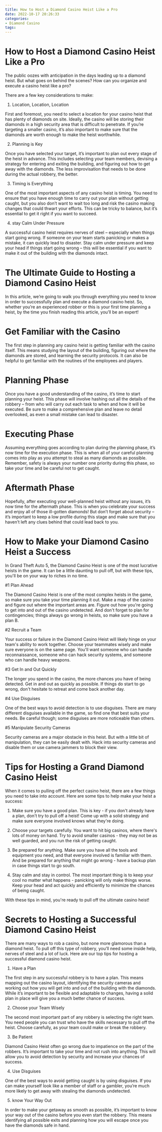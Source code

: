 ```yaml
---
title: How to Host a Diamond Casino Heist Like a Pro
date: 2022-10-17 20:26:33
categories:
- Diamond Casino
tags:
---
```



#  How to Host a Diamond Casino Heist Like a Pro

The public oozes with anticipation in the days leading up to a diamond heist. But what goes on behind the scenes? How can you organize and execute a casino heist like a pro?

There are a few key considerations to make:

1. Location, Location, Location

First and foremost, you need to select a location for your casino heist that has plenty of diamonds on site. Ideally, the casino will be storing their diamonds in a high security area that is difficult to penetrate. If you’re targeting a smaller casino, it’s also important to make sure that the diamonds are worth enough to make the heist worthwhile.

2. Planning is Key

Once you have selected your target, it’s important to plan out every stage of the heist in advance. This includes selecting your team members, devising a strategy for entering and exiting the building, and figuring out how to get away with the diamonds. The less improvisation that needs to be done during the actual robbery, the better.

3. Timing is Everything

One of the most important aspects of any casino heist is timing. You need to ensure that you have enough time to carry out your plan without getting caught, but you also don’t want to wait too long and risk the casino making changes that could thwart your efforts. This can be tricky to balance, but it’s essential to get it right if you want to succeed.

4. stay Calm Under Pressure

A successful casino heist requires nerves of steel – especially when things start going wrong. If someone on your team starts panicking or makes a mistake, it can quickly lead to disaster. Stay calm under pressure and keep your head if things start going wrong – this will be essential if you want to make it out of the building with the diamonds intact.

#  The Ultimate Guide to Hosting a Diamond Casino Heist

In this article, we’re going to walk you through everything you need to know in order to successfully plan and execute a diamond casino heist. So, whether you’re an experienced robber or this is your first time planning a heist, by the time you finish reading this article, you’ll be an expert!

# Get Familiar with the Casino

The first step in planning any casino heist is getting familiar with the casino itself. This means studying the layout of the building, figuring out where the diamonds are stored, and learning the security protocols. It can also be helpful to get familiar with the routines of the employees and players.

# Planning Phase

Once you have a good understanding of the casino, it’s time to start planning your heist. This phase will involve hashing out all the details of the robbery – from who will carry out each task to when and how it will be executed. Be sure to make a comprehensive plan and leave no detail overlooked, as even a small mistake can lead to disaster.

# Executing Phase

Assuming everything goes according to plan during the planning phase, it’s now time for the execution phase. This is when all of your careful planning comes into play as you attempt to steal as many diamonds as possible. Remember, safety is always your number one priority during this phase, so take your time and be careful not to get caught.

# Aftermath Phase

Hopefully, after executing your well-planned heist without any issues, it’s now time for the aftermath phase. This is when you celebrate your success and enjoy all of those ill-gotten diamonds! But don’t forget about security – it’s important to keep a low profile during this stage and make sure that you haven’t left any clues behind that could lead back to you.

#  How to Make your Diamond Casino Heist a Success

In Grand Theft Auto 5, the Diamond Casino Heist is one of the most lucrative heists in the game. It can be a little daunting to pull off, but with these tips, you'll be on your way to riches in no time.

#1 Plan Ahead

The Diamond Casino Heist is one of the most complex heists in the game, so make sure you take your time planning it out. Make a map of the casino and figure out where the important areas are. Figure out how you're going to get into and out of the casino undetected. And don't forget to plan for contingencies; things always go wrong in heists, so make sure you have a plan B.

#2 Recruit a Team

Your success or failure in the Diamond Casino Heist will likely hinge on your team's ability to work together. Choose your teammates wisely and make sure everyone is on the same page. You'll want someone who can handle reconnaissance, someone who can hack security systems, and someone who can handle heavy weapons.

#3 Get In and Out Quickly

The longer you spend in the casino, the more chances you have of being detected. Get in and out as quickly as possible. If things do start to go wrong, don't hesitate to retreat and come back another day.

#4 Use Disguises

One of the best ways to avoid detection is to use disguises. There are many different disguises available in the game, so find one that best suits your needs. Be careful though; some disguises are more noticeable than others.

#5 Manipulate Security Cameras

Security cameras are a major obstacle in this heist. But with a little bit of manipulation, they can be easily dealt with. Hack into security cameras and disable them or use camera jammers to block their view.

#  Tips for Hosting a Grand Diamond Casino Heist

When it comes to pulling off the perfect casino heist, there are a few things you need to take into account. Here are some tips to help make your heist a success:

1. Make sure you have a good plan. This is key - if you don't already have a plan, don't try to pull off a heist! Come up with a solid strategy and make sure everyone involved knows what they're doing.

2. Choose your targets carefully. You want to hit big casinos, where there's lots of money on hand. Try to avoid smaller casinos - they may not be as well guarded, and you run the risk of getting caught.

3. Be prepared for anything. Make sure you have all the tools and equipment you need, and that everyone involved is familiar with them. And be prepared for anything that might go wrong - have a backup plan in case things start to go south.

4. Stay calm and stay in control. The most important thing is to keep your cool no matter what happens - panicking will only make things worse. Keep your head and act quickly and efficiently to minimize the chances of being caught.

With these tips in mind, you're ready to pull off the ultimate casino heist!

#  Secrets to Hosting a Successful Diamond Casino Heist

There are many ways to rob a casino, but none more glamorous than a diamond heist. To pull off this type of robbery, you’ll need some inside help, nerves of steel and a lot of luck. Here are our top tips for hosting a successful diamond casino heist.

1. Have a Plan

The first step in any successful robbery is to have a plan. This means mapping out the casino layout, identifying the security cameras and working out how you will get into and out of the building with the diamonds. While it’s important to be flexible and adaptable to changes, having a solid plan in place will give you a much better chance of success.

2. Choose your Team Wisely

The second most important part of any robbery is selecting the right team. You need people you can trust who have the skills necessary to pull off the heist. Choose carefully, as your team could make or break the robbery.

3. Be Patient

Diamond Casino Heist often go wrong due to impatience on the part of the robbers. It’s important to take your time and not rush into anything. This will allow you to avoid detection by security and increase your chances of success.

4. Use Disguises

One of the best ways to avoid getting caught is by using disguises. If you can make yourself look like a member of staff or a gambler, you’re much more likely to get away with stealing the diamonds undetected.

5. know Your Way Out

In order to make your getaway as smooth as possible, it’s important to know your way out of the casino before you even start the robbery. This means identifying all possible exits and planning how you will escape once you have the diamonds safe in hand.